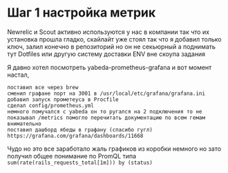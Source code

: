 # Шаг 1 настройка метрик

Newrelic и Scout активно используются у нас в компании так что их установка прошла гладко, скайлайт уже стоял так что я добавил только ключ, залил конечно в репозиторий но он не секьюрный а поднимать тут Dotfiles или другую систему доставки ENV вне скоупа задания

Я давно хотел посмотреть yabeda-prometheus-grafanа и вот момент настал,

    поставил все через brew
    сменил графане порт на 3001 в /usr/local/etc/grafana/grafana.ini
    добавил запуск прометеуса в Procfile
    сделал config/prometheus.yml
    немного помучался с yabeda он то ругался на 2 подключения то не показывал /metrics помогло перечитать документацию по всем гемам внимательно
    поставил дашборд ябеды в графану (спасибо гугл) https://grafana.com/grafana/dashboards/11668

Чудо но это все заработало жаль графиков из коробки немного но зато получил общее понимание по PromQL типа `sum(rate(rails_requests_total[1m])) by (status)`
